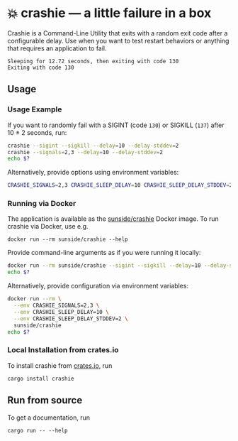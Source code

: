 # 💥 crashie — a little failure in a box

Crashie is a Command-Line Utility that exits with a random exit code after a configurable delay. Use when you
want to test restart behaviors or anything that requires an application to fail.

```plain
Sleeping for 12.72 seconds, then exiting with code 130
Exiting with code 130
```

## Usage

### Usage Example

If you want to randomly fail with a SIGINT (code `130`) or SIGKILL (`137`) after 10 ± 2 seconds, run:

```bash
crashie --sigint --sigkill --delay=10 --delay-stddev=2
crashie --signals=2,3 --delay=10 --delay-stddev=2
echo $?
```

Alternatively, provide options using environment variables:

```bash
CRASHIE_SIGNALS=2,3 CRASHIE_SLEEP_DELAY=10 CRASHIE_SLEEP_DELAY_STDDEV=2 crashie
```

### Running via Docker

The application is available as the [sunside/crashie](https://hub.docker.com/r/sunside/crashie) Docker image.
To run crashie via Docker, use e.g.

```shell
docker run --rm sunside/crashie --help
```

Provide command-line arguments as if you were running it locally:

```bash
docker run --rm sunside/crashie --sigint --sigkill --delay=10 --delay-stddev=2
echo $?
```

Alternatively, provide configuration via environment variables:

```bash
docker run --rm \
  --env CRASHIE_SIGNALS=2,3 \
  --env CRASHIE_SLEEP_DELAY=10 \
  --env CRASHIE_SLEEP_DELAY_STDDEV=2 \
  sunside/crashie
echo $?
```

### Local Installation from crates.io

To install crashie from [crates.io](https://crates.io/crates/crashie), run

```shell
cargo install crashie
```

## Run from source

To get a documentation, run

```shell
cargo run -- --help
```
